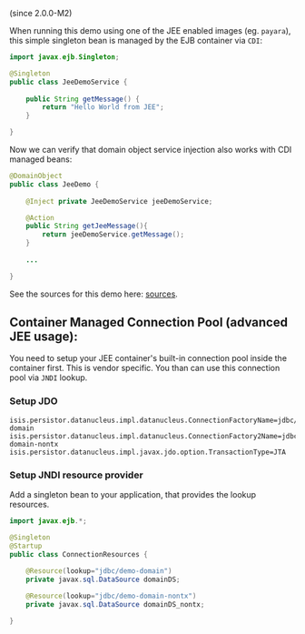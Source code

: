 <span class="version-reference">(since 2.0.0-M2)</span>

When running this demo using one of the JEE enabled images (eg. `payara`), this simple singleton bean is managed by the EJB container via `CDI`:  

```java
import javax.ejb.Singleton;

@Singleton
public class JeeDemoService {
    
    public String getMessage() {
        return "Hello World from JEE";
    }

}
```

Now we can verify that domain object service injection also works with CDI managed beans:

```java
@DomainObject
public class JeeDemo {
    
    @Inject private JeeDemoService jeeDemoService;

    @Action
    public String getJeeMessage(){
        return jeeDemoService.getMessage();
    }
    
    ...

}
```

See the sources for this demo here: [sources](${SOURCES_DEMO}/demoapp/dom/jee).

## Container Managed Connection Pool (advanced JEE usage):

You need to setup your JEE container's built-in connection pool inside the container first. This is vendor specific.
You than can use this connection pool via `JNDI` lookup.    

### Setup JDO

```
isis.persistor.datanucleus.impl.datanucleus.ConnectionFactoryName=jdbc/demo-domain
isis.persistor.datanucleus.impl.datanucleus.ConnectionFactory2Name=jdbc/demo-domain-nontx
isis.persistor.datanucleus.impl.javax.jdo.option.TransactionType=JTA
```

### Setup JNDI resource provider

Add a singleton bean to your application, that provides the lookup resources.

```java
import javax.ejb.*;

@Singleton
@Startup
public class ConnectionResources {
    
	@Resource(lookup="jdbc/demo-domain")
	private javax.sql.DataSource domainDS;

	@Resource(lookup="jdbc/demo-domain-nontx")
	private javax.sql.DataSource domainDS_nontx;

}
```

